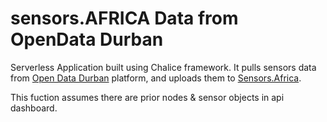 # sensors.AFRICA Data from OpenData Durban

Serverless Application built using Chalice framework. It pulls sensors data from [Open Data Durban](http://sensors.opendata.durban/CS/) platform, and uploads them to [Sensors.Africa](https://api.sensors.africa/docs/).


This fuction assumes there are prior nodes & sensor objects in api dashboard.
